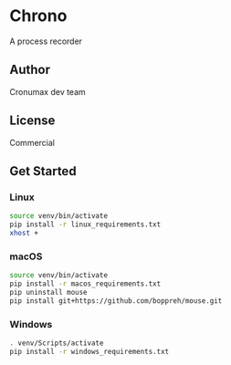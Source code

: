 # Chrono

A process recorder

## Author

Cronumax dev team

## License

Commercial

## Get Started
### Linux
```bash
source venv/bin/activate
pip install -r linux_requirements.txt
xhost +
```
### macOS
```bash
source venv/bin/activate
pip install -r macos_requirements.txt
pip uninstall mouse
pip install git+https://github.com/boppreh/mouse.git
```
### Windows
```bash
. venv/Scripts/activate
pip install -r windows_requirements.txt
```
